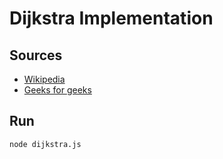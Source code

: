 # Dijkstra Implementation

## Sources

- [Wikipedia](https://en.wikipedia.org/wiki/Dijkstra%27s_algorithm)
- [Geeks for geeks](https://www.geeksforgeeks.org/dijkstras-shortest-path-algorithm-greedy-algo-7/)

## Run

`node dijkstra.js`
